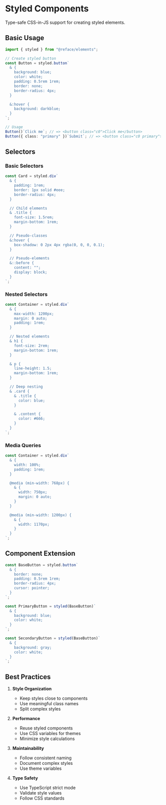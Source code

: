# Styled Components

Type-safe CSS-in-JS support for creating styled elements.

## Basic Usage

```typescript
import { styled } from "@reface/elements";

// Create styled button
const Button = styled.button`
  & {
    background: blue;
    color: white;
    padding: 0.5rem 1rem;
    border: none;
    border-radius: 4px;
  }

  &:hover {
    background: darkblue;
  }
`;

// Usage
Button()`Click me`; // => <button class="c0">Click me</button>
Button({ class: "primary" })`Submit`; // => <button class="c0 primary">Submit</button>
```

## Selectors

### Basic Selectors

```typescript
const Card = styled.div`
  & {
    padding: 1rem;
    border: 1px solid #eee;
    border-radius: 4px;
  }

  // Child elements
  & .title {
    font-size: 1.5rem;
    margin-bottom: 1rem;
  }

  // Pseudo-classes
  &:hover {
    box-shadow: 0 2px 4px rgba(0, 0, 0, 0.1);
  }

  // Pseudo-elements
  &::before {
    content: "";
    display: block;
  }
`;
```

### Nested Selectors

```typescript
const Container = styled.div`
  & {
    max-width: 1200px;
    margin: 0 auto;
    padding: 1rem;
  }

  // Nested elements
  & h1 {
    font-size: 2rem;
    margin-bottom: 1rem;
  }

  & p {
    line-height: 1.5;
    margin-bottom: 1rem;
  }

  // Deep nesting
  & .card {
    & .title {
      color: blue;
    }

    & .content {
      color: #666;
    }
  }
`;
```

### Media Queries

```typescript
const Container = styled.div`
  & {
    width: 100%;
    padding: 1rem;
  }

  @media (min-width: 768px) {
    & {
      width: 750px;
      margin: 0 auto;
    }
  }

  @media (min-width: 1200px) {
    & {
      width: 1170px;
    }
  }
`;
```

## Component Extension

```typescript
const BaseButton = styled.button`
  & {
    border: none;
    padding: 0.5rem 1rem;
    border-radius: 4px;
    cursor: pointer;
  }
`;

const PrimaryButton = styled(BaseButton)`
  & {
    background: blue;
    color: white;
  }
`;

const SecondaryButton = styled(BaseButton)`
  & {
    background: gray;
    color: white;
  }
`;
```

## Best Practices

1. **Style Organization**

   - Keep styles close to components
   - Use meaningful class names
   - Split complex styles

2. **Performance**

   - Reuse styled components
   - Use CSS variables for themes
   - Minimize style calculations

3. **Maintainability**

   - Follow consistent naming
   - Document complex styles
   - Use theme variables

4. **Type Safety**
   - Use TypeScript strict mode
   - Validate style values
   - Follow CSS standards
